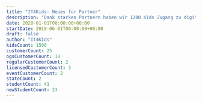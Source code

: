 ```yaml
---
title: "IT4Kids: Neues für Partner"
description: "Dank starken Partnern haben wir 1200 Kids Zugang zu digitaler Bildung geben können."
date: 2020-01-01T00:00:00+00:00
startDate: 2019-06-01T00:00:00+00:00
draft: false
author: "IT4Kids"
kidsCount: 1500
customerCount: 25
ogsCustomerCount: 18 
regularCustomerCount: 2
licensedCustomerCount: 3
eventCustomerCount: 2
stateCount: 2
studentCount: 41
newStudentCount: 23
---
```

